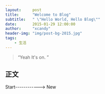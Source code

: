 ```yaml
---
layout:     post
title:      "Welcome to Blog"
subtitle:   " \"Hello World, Hello Blog\""
date:       2015-01-29 12:00:00
author:     "xcandy"
header-img: "img/post-bg-2015.jpg"
tags:
    - 生活
---
```


> “Yeah It's on. ”

## 正文


Start------------> New


